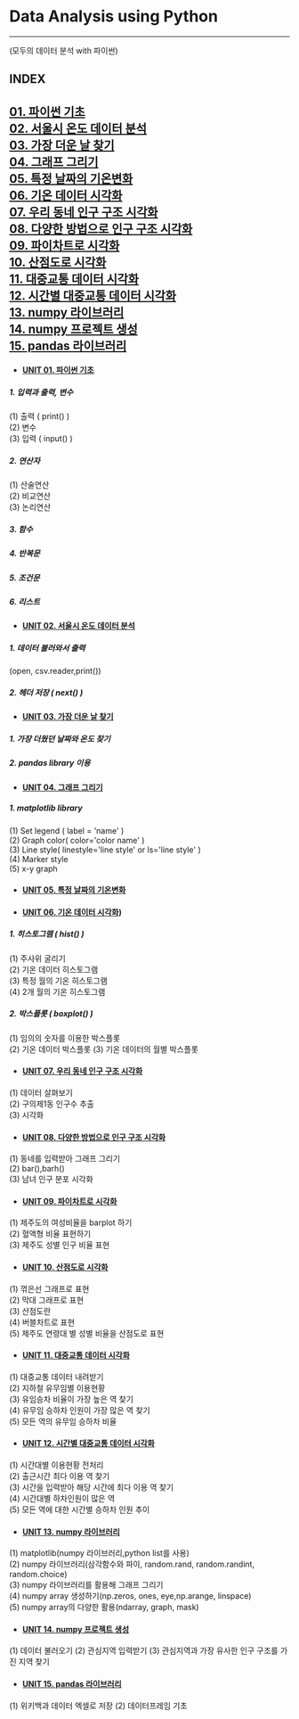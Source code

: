 # Data Analysis using Python
---
(모두의 데이터 분석 with 파이썬)
## INDEX
[01. 파이썬 기초](#unit-01-파이썬-기초)   
[02. 서울시 온도 데이터 분석](#unit-02-서울시-온도-데이터-분석)   
[03. 가장 더운 날 찾기](#unit-03-가장-더운-날-찾기)   
[04. 그래프 그리기](#unit-04-그래프-그리기)   
[05. 특정 날짜의 기온변화](#unit-05-특정-날짜의-기온변화)   
[06. 기온 데이터 시각화](#unit-06-기온-데이터-시각화)   
[07. 우리 동네 인구 구조 시각화](#unit-07-우리-동네-인구-구조-시각화)   
[08. 다양한 방법으로 인구 구조 시각화](#unit-08-다양한-방법으로-인구-구조-시각화)   
[09. 파이차트로 시각화](#unit-09-파이차트로-시각화)   
[10. 산점도로 시각화](#unit-10-산점도로-시각화)   
[11. 대중교통 데이터 시각화](#unit-11-대중교통-데이터-시각화)   
[12. 시간별 대중교통 데이터 시각화](#unit-12-시간별-대중교통-데이터-시각화)   
[13. numpy 라이브러리](#unit-13-numpy-라이브러리)   
[14. numpy 프로젝트 생성](#unit-14-numpy-프로젝트-생성)   
[15. pandas 라이브러리](#unit-15-pandas-라이브러리)
---
* #### [UNIT 01. 파이썬 기초](https://github.com/ejcho3792/TIL/blob/master/Data_analysis_python/DA00_python_tutorial/DA01_python_basic.ipynb)
##### 1. 입력과 출력, 변수   
(1) 출력 ( print() )   
(2) 변수   
(3) 입력 ( input() )   
##### 2. 연산자   
(1) 산술연산   
(2) 비교연산   
(3) 논리연산   
##### 3. 함수   
##### 4. 반복문   
##### 5. 조건문   
##### 6. 리스트   

* #### [UNIT 02. 서울시 온도 데이터 분석](https://github.com/ejcho3792/TIL/blob/master/Data_analysis_python/DA01_seoul_temperature/DA02_Seoul_temp_analysis.ipynb)
##### 1. 데이터 불러와서 출력
(open, csv.reader,print())
##### 2. 헤더 저장 ( next() )   

* #### [UNIT 03. 가장 더운 날 찾기](https://github.com/ejcho3792/TIL/blob/master/Data_analysis_python/DA01_seoul_temperature/DA03_Seoul_max_temp.ipynb)
##### 1. 가장 더웠던 날짜와 온도 찾기   
##### 2. pandas library 이용   

* #### [UNIT 04. 그래프 그리기](https://github.com/ejcho3792/TIL/blob/master/Data_analysis_python/DA02_visualization/DA04_graph_style.ipynb)
##### 1. matplotlib library   
(1) Set legend ( label = 'name' )   
(2) Graph color( color='color name' )   
(3) Line style( linestyle='line style' or ls='line style' )   
(4) Marker style   
(5) x-y graph   

* #### [UNIT 05. 특정 날짜의 기온변화](https://github.com/ejcho3792/TIL/blob/master/Data_analysis_python/DA02_visualization/DA05_oneday_temperature.ipynb)   

* #### [UNIT 06. 기온 데이터 시각화](https://github.com/ejcho3792/TIL/blob/master/Data_analysis_python/DA02_visualization/DA06_tmp_data_visualization.ipynb)) 
##### 1. 히스토그램 ( hist() )   
(1) 주사위 굴리기   
(2) 기온 데이터 히스토그램   
(3) 특정 월의 기온 히스토그램   
(4) 2개 월의 기온 히스토그램   
##### 2. 박스플롯 ( boxplot() )   
(1) 임의의 숫자를 이용한 박스플롯   
(2) 기온 데이터 박스플롯
(3) 기온 데이터의 월별 박스플롯

* #### [UNIT 07. 우리 동네 인구 구조 시각화](https://github.com/ejcho3792/TIL/blob/master/Data_analysis_python/DA03_population/DA07_population_visualization.ipynb)
(1) 데이터 살펴보기   
(2) 구의제1동 인구수 추출   
(3) 시각화   
* #### [UNIT 08. 다양한 방법으로 인구 구조 시각화](https://github.com/ejcho3792/TIL/blob/master/Data_analysis_python/DA03_population/DA08_population_barplot.ipynb)
(1) 동네를 입력받아 그래프 그리기   
(2) bar(),barh()   
(3) 남녀 인구 분포 시각화   
* #### [UNIT 09. 파이차트로 시각화](https://github.com/ejcho3792/TIL/blob/master/Data_analysis_python/DA03_population/DA09_population_pie_chart.ipynb)
(1) 제주도의 여성비율을 barplot 하기   
(2) 혈액형 비율 표현하기   
(3) 제주도 성별 인구 비율 표현   
* #### [UNIT 10. 산점도로 시각화](https://github.com/ejcho3792/TIL/blob/master/Data_analysis_python/DA03_population/DA10_population_scatter.ipynb)
(1) 꺾은선 그래프로 표현   
(2) 막대 그래프로 표현   
(3) 산점도란   
(4) 버블차트로 표현   
(5) 제주도 연령대 별 성별 비율을 산점도로 표현
* #### [UNIT 11. 대중교통 데이터 시각화](https://github.com/ejcho3792/TIL/blob/master/Data_analysis_python/DA04_transport/DA11_transport_visualization.ipynb)
(1) 대중교통 데이터 내려받기   
(2) 지하철 유무임별 이용현황   
(3) 유임승차 비율이 가장 높은 역 찾기   
(4) 유무임 승하차 인원이 가장 많은 역 찾기   
(5) 모든 역의 유무임 승하차 비율   
* #### [UNIT 12. 시간별 대중교통 데이터 시각화](https://github.com/ejcho3792/TIL/blob/master/Data_analysis_python/DA04_transport/DA12_transport_time_visualization.ipynb)
(1) 시간대별 이용현황 전처리   
(2) 출근시간 최다 이용 역 찾기   
(3) 시간을 입력받아 해당 시간에 최다 이용 역 찾기   
(4) 시간대별 하차인원이 많은 역   
(5) 모든 역에 대한 시간별 승하차 인원 추이   
* #### [UNIT 13. numpy 라이브러리](https://github.com/ejcho3792/TIL/blob/master/Data_analysis_python/DA05_python_library/DA13_Numpy_library.ipynb)
(1) matplotlib(numpy 라이브러리,python list를 사용)   
(2) numpy 라이브러리(삼각함수와 파이, random.rand, random.randint, random.choice)   
(3) numpy 라이브러리를 활용해 그래프 그리기   
(4) numpy array 생성하기(np.zeros, ones, eye,np.arange, linspace)   
(5) numpy array의 다양한 활용(ndarray, graph, mask)   
* #### [UNIT 14. numpy 프로젝트 생성](https://github.com/ejcho3792/TIL/blob/master/Data_analysis_python/DA05_python_library/DA14_Numpy_project.ipynb)
(1) 데이터 불러오기
(2) 관심지역 입력받기
(3) 관심지역과 가장 유사한 인구 구조를 가진 지역 찾기
* #### [UNIT 15. pandas 라이브러리](https://github.com/ejcho3792/TIL/blob/master/Data_analysis_python/DA05_python_library/DA15_Pandas_library.ipynb)
(1) 위키백과 데이터 엑셀로 저장
(2) 데이터프레임 기초
